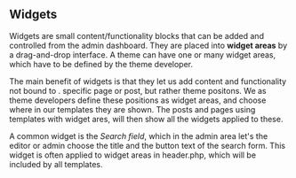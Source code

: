 ## Widgets

Widgets are small content/functionality blocks that can be added and controlled from the admin dashboard. They are placed into **widget areas** by a drag-and-drop interface. A theme can have one or many widget areas, which have to be defined by the theme developer.

The main benefit of widgets is that they let us add content and functionality not bound to . specific page or post, but rather theme positons. We as theme developers define these positions as widget areas, and choose where in our templates they are shown. The posts and pages using templates with widget ares, will then show all the widgets applied to these.

A common widget is the *Search field*, which in the admin area let's the editor or admin choose the title and the button text of the search form. This widget is often applied to widget areas in header.php, which will be included by all templates.
